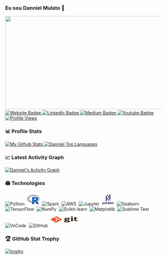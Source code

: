 
### Eu sou Danniel Mulato 👋

<div align="left">
  <img src="https://media.giphy.com/media/dWesBcTLavkZuG35MI/giphy.gif" width="600" height="300"/>
</div>

<!-- Social Media -->
<div id="badges" align="left">
 <a href="http://www.Danniel">
   <img src="https://img.shields.io/badge/website-000000?style=for-the-badge&logo=About.me&logoColor=white" alt="Website Badge">
	   
  <a href="http://www.linkedin.com/in/daniel-mulato">
    <img src="https://img.shields.io/badge/LinkedIn-blue?style=for-the-badge&logo=linkedin&logoColor=white" alt="LinkedIn Badge">
  </a>
  <a href="https://medium.com/dnnielcientista">
    <img src="https://img.shields.io/badge/Medium-12100E?style=for-the-badge&logo=medium&logoColor=white" alt="Medium Badge">
  </a>
  <a href="https://www.youtube.com/@dannielfisico2666">
    <img src="https://img.shields.io/badge/YouTube-FF0000?style=for-the-badge&logo=youtube&logoColor=white" alt="Youtube Badge">
  </a> 
  <a href="#"><img src="https://komarev.com/ghpvc/?username=DannielM&style=for-the-badge&color=blue" alt="Profile Views"></a>
</div>

 <h3> 📊 Profile Stats</h3>
 <a href="https://github.com/DannielM/github-readme-stats">
     <img alt="My Github Stats" src="https://denvercoder1-github-readme-stats.vercel.app/api/?username=DannielM&show_icons=true&include_all_commits=true&count_private=true&theme=algolia&hide_border=true&bg_color=1F222E&title_color=Blue&icon_color=#66f8d8" height="192px">
 <a href="https://github.com/DannielM/github-readme-stats">
     <img alt="Danniel Top Languages" src="https://github-readme-stats.vercel.app/api/top-langs/?username=DannielM&langs_count=8&layout=compact&theme=react&hide_border=true&bg_color=#d866f8&title_color=#6686f8&icon_color=#d866f8&hide=Jupyter%20Notebook" height="192px">
 </a>
 </a>
<h3>📈 Latest Activity Graph</h3>
<a href="https://github.com/DannielM/github-readme-activity-graph">
     <img alt="Danniel's Activity Graph" src="https://github-readme-activity-graph.vercel.app/graph?username=DannielM&bg_color=1F222E&color=F8D866&line=F85D7F&point=FFFFFF&area=true&hide_border=true">
</a>

<h3> 🖨️ Technologies</h3>
<div>
  <img src="https://user-images.githubusercontent.com/25181517/183423507-c056a6f9-1ba8-4312-a350-19bcbc5a8697.png" title="Python" alt="Python" width="40" height="40"/>&nbsp;
  <img src="https://github.com/devicons/devicon/blob/master/icons/r/r-original.svg" title="R" alt="R" width="40" height="40"/>&nbsp;
  <img src="https://user-images.githubusercontent.com/25181517/184357834-eba1eee1-6074-4b9c-8ed3-5373868096cc.png" title="Spark" alt="Spark" width="40" height="40"/>&nbsp;
  <img src="https://user-images.githubusercontent.com/25181517/183896132-54262f2e-6d98-41e3-8888-e40ab5a17326.png" title="AWS" alt="AWS" width="40" height="40"/>&nbsp;
  <img src="https://user-images.githubusercontent.com/25181517/183914128-3fc88b4a-4ac1-40e6-9443-9a30182379b7.png" title="Jupyter" alt="Jupyter" width="40" height="40"/>&nbsp;
  <img src="https://github.com/devicons/devicon/blob/master/icons/pandas/pandas-original-wordmark.svg" title="Pandas" alt="Pandas" width="40" height="40"/>&nbsp;
  <img src="https://seaborn.pydata.org/_images/logo-mark-lightbg.svg"  title="Seaborn" alt="Seaborn" width="40" height="40"/>&nbsp;
  <img src="https://www.vectorlogo.zone/logos/tensorflow/tensorflow-icon.svg" title="TensorFlow" alt="TensorFlow" width="40" height="40"/>&nbsp;
  <img src="https://www.vectorlogo.zone/logos/numpy/numpy-ar21.svg" title="NumPy" alt="NumPy" width="90" height="40"/>&nbsp;
  <img src="https://upload.wikimedia.org/wikipedia/commons/0/05/Scikit_learn_logo_small.svg" title="Scikit-learn" alt="Scikit-learn" width="90" height="40"/>&nbsp;
  <img src="https://matplotlib.org/2.2.5/_images/sphx_glr_logos2_001.png" title="Matplotlib"  alt="Matplotlib" width="90" height="50"/>&nbsp;
  <img src="https://user-images.githubusercontent.com/25181517/190887576-6653f877-8439-4521-82f3-403086ead892.png" title="Sublime Text"  alt="Sublime Text" width="40" height="40"/>&nbsp;
  <img src="https://user-images.githubusercontent.com/25181517/192108891-d86b6220-e232-423a-bf5f-90903e6887c3.png" title="VsCode" alt="VsCode" width="40" height="40"/>&nbsp;
  <img src="https://user-images.githubusercontent.com/25181517/192108374-8da61ba1-99ec-41d7-80b8-fb2f7c0a4948.png" title="GitHub" alt="GitHub" width="40" height="40"/>&nbsp;
  <img src="https://github.com/devicons/devicon/blob/master/icons/git/git-original-wordmark.svg" title="Git" **alt="Git" width="90" height="50"/>
</div>

<h3> 🏆 GitHub Stat Trophy</h3>

[![trophy](https://github-profile-trophy.vercel.app/?username=DannielM&theme=algolia)](https://github.com/DannielM/github-profile-trophy)








